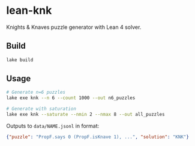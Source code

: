 # lean-knk

Knights & Knaves puzzle generator with Lean 4 solver.

## Build
```bash
lake build
```

## Usage
```bash
# Generate n=6 puzzles
lake exe knk --n 6 --count 1000 --out n6_puzzles

# Generate with saturation
lake exe knk --saturate --nmin 2 --nmax 8 --out all_puzzles
```

Outputs to `data/NAME.jsonl` in format:
```json
{"puzzle": "PropF.says 0 (PropF.isKnave 1), ...", "solution": "KNK"}
```